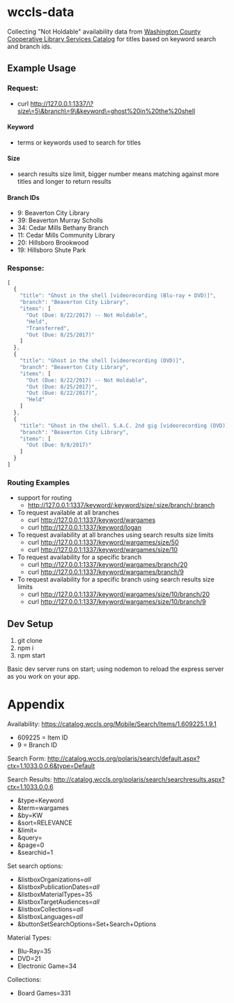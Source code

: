 # wccls-data

Collecting "Not Holdable" availability data from [Washington County Cooperative Library Services Catalog](https://catalog.wccls.org/) for titles based on keyword search and branch ids.

## Example Usage

### Request:
* curl http://127.0.0.1:1337/\?size\=5\&branch\=9\&keyword\=ghost%20in%20the%20shell

#### Keyword
* terms or keywords used to search for titles

#### Size
* search results size limit, bigger number means matching against more titles and longer to return results

#### Branch IDs
* 9: Beaverton City Library
* 39: Beaverton Murray Scholls
* 34: Cedar Mills Bethany Branch
* 11: Cedar Mills Community Library
* 20: Hillsboro Brookwood
* 19: Hillsboro Shute Park

### Response:
```javascript
[
  {
    "title": "Ghost in the shell [videorecording (Blu-ray + DVD)]",
    "branch": "Beaverton City Library",
    "items": [
      "Out (Due: 8/22/2017) -- Not Holdable",
      "Held",
      "Transferred",
      "Out (Due: 8/25/2017)"
    ]
  },
  {
    "title": "Ghost in the shell [videorecording (DVD)]",
    "branch": "Beaverton City Library",
    "items": [
      "Out (Due: 8/22/2017) -- Not Holdable",
      "Out (Due: 8/25/2017)",
      "Out (Due: 8/22/2017)",
      "Held"
    ]
  },
  {
    "title": "Ghost in the shell. S.A.C. 2nd gig [videorecording (DVD)] : [season two]",
    "branch": "Beaverton City Library",
    "items": [
      "Out (Due: 9/8/2017)"
    ]
  }
]
```

### Routing Examples
* support for routing
  * http://127.0.0.1:1337/keyword/:keyword/size/:size/branch/:branch
* To request available at all branches
  * curl http://127.0.0.1:1337/keyword/wargames
  * curl http://127.0.0.1:1337/keyword/logan
* To request availability at all branches using search results size limits
  * curl http://127.0.0.1:1337/keyword/wargames/size/50
  * curl http://127.0.0.1:1337/keyword/wargames/size/10
* To request availability for a specific branch
  * curl http://127.0.0.1:1337/keyword/wargames/branch/20
  * curl http://127.0.0.1:1337/keyword/wargames/branch/9
* To request availability for a specific branch using search results size limits
  * curl http://127.0.0.1:1337/keyword/wargames/size/10/branch/20
  * curl http://127.0.0.1:1337/keyword/wargames/size/10/branch/9


## Dev Setup

1. git clone
1. npm i
1. npm start

Basic dev server runs on start; using nodemon to reload the express server as you work on your app.

# Appendix

Availability:
https://catalog.wccls.org/Mobile/Search/Items/1.609225.1.9.1

* 609225 = Item ID
* 9 = Branch ID

Search Form: http://catalog.wccls.org/polaris/search/default.aspx?ctx=1.1033.0.0.6&type=Default

Search Results: http://catalog.wccls.org/polaris/search/searchresults.aspx?ctx=1.1033.0.0.6
* &type=Keyword
* &term=wargames
* &by=KW
* &sort=RELEVANCE
* &limit=
* &query=
* &page=0
* &searchid=1

Set search options:  
* &listboxOrganizations=_all_
* &listboxPublicationDates=_all_
* &listboxMaterialTypes=35
* &listboxTargetAudiences=_all_
* &listboxCollections=_all_
* &listboxLanguages=_all_
* &buttonSetSearchOptions=Set+Search+Options

Material Types:
* Blu-Ray=35
* DVD=21
* Electronic Game=34

Collections:
* Board Games=331

